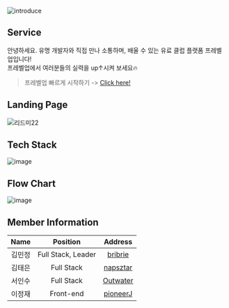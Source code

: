 ![introduce](https://user-images.githubusercontent.com/75575789/116008386-3793ea80-a64f-11eb-8e03-907d79fe533e.png)  


## Service
 안녕하세요. 유명 개발자와 직접 만나 소통하며, 배울 수 있는 유료 클럽 플랫폼 프레벨업입니다!  
 프레벨업에서 여러분들의 실력을 up↑시켜 보세요🔥
 > 프레벨업 빠르게 시작하기 -> [Click here!](https://p-levelup.com)


## Landing Page


![리드미22](https://user-images.githubusercontent.com/75575789/116421429-c97f3b80-a879-11eb-8b77-3d520d67c059.gif)


## Tech Stack 
![image](https://user-images.githubusercontent.com/75575789/116415141-18c26d80-a874-11eb-8771-4bf0f64ff6aa.png)


## Flow Chart
![image](https://user-images.githubusercontent.com/75575789/116415239-31cb1e80-a874-11eb-94d3-c9590b60b1fa.png)


## Member Information
**Name**|Position|Address|
|  :---:  |  :---:  |  :---:  |
|김민정|Full Stack, Leader|[bribrie](https://github.com/bribrie)|
|김태은|Full Stack|[napsztar](https://github.com/napsztar)|
|서인수|Full Stack|[Outwater](https://github.com/Outwater)|
|이정재|Front-end|[pioneerJ](https://github.com/pioneerJ)|
